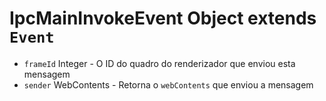 # IpcMainInvokeEvent Object extends `Event`

* `frameId` Integer - O ID do quadro do renderizador que enviou esta mensagem
* `sender` WebContents - Retorna o `webContents` que enviou a mensagem

